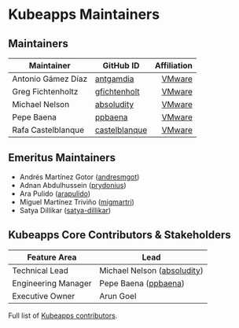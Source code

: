 # Kubeapps Maintainers

## Maintainers

| Maintainer         | GitHub ID                                         |                              Affiliation |
| ------------------ | ------------------------------------------------- | ---------------------------------------: |
| Antonio Gámez Díaz | [antgamdia](https://github.com/antgamdia)         | [VMware](https://www.github.com/vmware/) |
| Greg Fichtenholtz  | [gfichtenholt](https://github.com/gfichtenholt)   | [VMware](https://www.github.com/vmware/) |
| Michael Nelson     | [absoludity](https://github.com/absoludity)       | [VMware](https://www.github.com/vmware/) |
| Pepe Baena         | [ppbaena](https://github.com/ppbaena)             | [VMware](https://www.github.com/vmware/) |
| Rafa Castelblanque | [castelblanque](https://github.com/castelblanque) | [VMware](https://www.github.com/vmware/) |

## Emeritus Maintainers

- Andrés Martínez Gotor ([andresmgot](https://github.com/andresmgot))
- Adnan Abdulhussein ([prydonius](https://github.com/prydonius))
- Ara Pulido ([arapulido](https://github.com/arapulido))
- Miguel Martínez Triviño ([migmartri](https://github.com/migmartri))
- Satya Dillikar ([satya-dillikar](https://github.com/satya-dillikar))

## Kubeapps Core Contributors & Stakeholders

| Feature Area        | Lead                                                         |
| ------------------- | ------------------------------------------------------------ |
| Technical Lead      | Michael Nelson ([absoludity](https://github.com/absoludity)) |
| Engineering Manager | Pepe Baena ([ppbaena](https://github.com/ppbaena))           |
| Executive Owner     | Arun Goel                                                    |

Full list of [Kubeapps contributors](https://github.com/vmware-tanzu/kubeapps/graphs/contributors).
